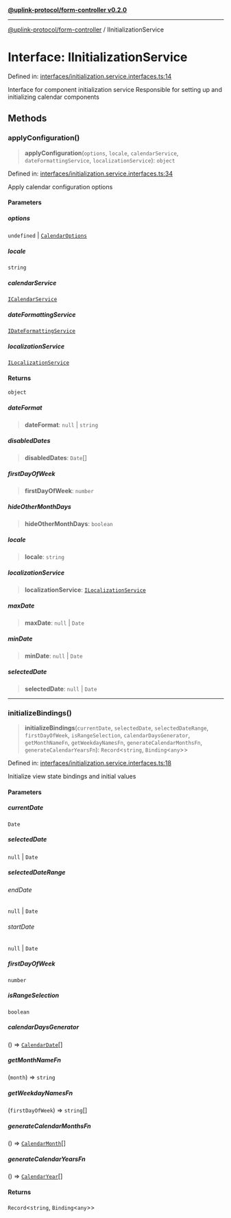 [**@uplink-protocol/form-controller v0.2.0**](../README.md)

***

[@uplink-protocol/form-controller](../globals.md) / IInitializationService

# Interface: IInitializationService

Defined in: [interfaces/initialization.service.interfaces.ts:14](https://github.com/jmkcoder/uplink-protocol-calendar/blob/4b7d7626907cceb44afccd43a3ead251daf6f222/src/interfaces/initialization.service.interfaces.ts#L14)

Interface for component initialization service
Responsible for setting up and initializing calendar components

## Methods

### applyConfiguration()

> **applyConfiguration**(`options`, `locale`, `calendarService`, `dateFormattingService`, `localizationService`): `object`

Defined in: [interfaces/initialization.service.interfaces.ts:34](https://github.com/jmkcoder/uplink-protocol-calendar/blob/4b7d7626907cceb44afccd43a3ead251daf6f222/src/interfaces/initialization.service.interfaces.ts#L34)

Apply calendar configuration options

#### Parameters

##### options

`undefined` | [`CalendarOptions`](CalendarOptions.md)

##### locale

`string`

##### calendarService

[`ICalendarService`](ICalendarService.md)

##### dateFormattingService

[`IDateFormattingService`](IDateFormattingService.md)

##### localizationService

[`ILocalizationService`](ILocalizationService.md)

#### Returns

`object`

##### dateFormat

> **dateFormat**: `null` \| `string`

##### disabledDates

> **disabledDates**: `Date`[]

##### firstDayOfWeek

> **firstDayOfWeek**: `number`

##### hideOtherMonthDays

> **hideOtherMonthDays**: `boolean`

##### locale

> **locale**: `string`

##### localizationService

> **localizationService**: [`ILocalizationService`](ILocalizationService.md)

##### maxDate

> **maxDate**: `null` \| `Date`

##### minDate

> **minDate**: `null` \| `Date`

##### selectedDate

> **selectedDate**: `null` \| `Date`

***

### initializeBindings()

> **initializeBindings**(`currentDate`, `selectedDate`, `selectedDateRange`, `firstDayOfWeek`, `isRangeSelection`, `calendarDaysGenerator`, `getMonthNameFn`, `getWeekdayNamesFn`, `generateCalendarMonthsFn`, `generateCalendarYearsFn`): `Record`\<`string`, `Binding`\<`any`\>\>

Defined in: [interfaces/initialization.service.interfaces.ts:18](https://github.com/jmkcoder/uplink-protocol-calendar/blob/4b7d7626907cceb44afccd43a3ead251daf6f222/src/interfaces/initialization.service.interfaces.ts#L18)

Initialize view state bindings and initial values

#### Parameters

##### currentDate

`Date`

##### selectedDate

`null` | `Date`

##### selectedDateRange

###### endDate

`null` \| `Date`

###### startDate

`null` \| `Date`

##### firstDayOfWeek

`number`

##### isRangeSelection

`boolean`

##### calendarDaysGenerator

() => [`CalendarDate`](CalendarDate.md)[]

##### getMonthNameFn

(`month`) => `string`

##### getWeekdayNamesFn

(`firstDayOfWeek`) => `string`[]

##### generateCalendarMonthsFn

() => [`CalendarMonth`](CalendarMonth.md)[]

##### generateCalendarYearsFn

() => [`CalendarYear`](CalendarYear.md)[]

#### Returns

`Record`\<`string`, `Binding`\<`any`\>\>
